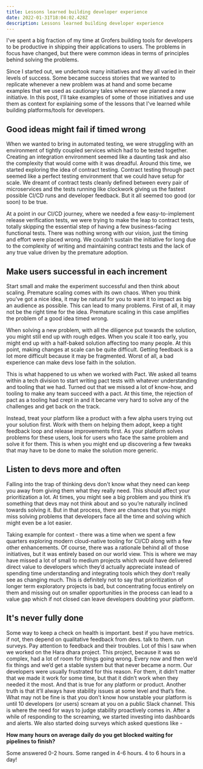 ```yaml
---
title: Lessons learned building developer experience
date: 2022-01-31T18:04:02.428Z
description: Lessons learned building developer experience
---
```

I've spent a big fraction of my time at Grofers building tools for developers to be productive in shipping their applications to users. The problems in focus have changed, but there were common ideas in terms of principles behind solving the problems.

Since I started out, we undertook many initiatives and they all varied in their levels of success. Some became success stories that we wanted to replicate whenever a new problem was at hand and some became examples that we used as cautionary tales whenever we planned a new initiative. In this post, I'll take examples of some of those initiatives and use them as context for explaining some of the lessons that I've learned while building platforms/tools for developers.



## Good ideas might fail if timed wrong

When we wanted to bring in automated testing, we were struggling with an environment of tightly coupled services which had to be tested together. Creating an integration environment seemed like a daunting task and also the complexity that would come with it was dreadful. Around this time, we started exploring the idea of contract testing. Contract testing through pact seemed like a perfect testing environment that we could have setup for scale. We dreamt of contract tests cleanly defined between every pair of microservices and the tests running like clockwork giving us the fastest possible CI/CD runs and developer feedback. But it all seemed too good (or soon) to be true.

At a point in our CI/CD journey, where we needed a few easy-to-implement release verification tests, we were trying to make the leap to contract tests, totally skipping the essential step of having a few business-facing functional tests. There was nothing wrong with our vision, just the timing and effort were placed wrong. We couldn’t sustain the initiative for long due to the complexity of writing and maintaining contract tests and the lack of any true value driven by the premature adoption.

## Make users successful in each increment

Start small and make the experiment successful and then think about scaling. Premature scaling comes with its own chaos. When you think you’ve got a nice idea, it may be natural for you to want it to impact as big an audience as possible. This can lead to many problems. First of all, it may not be the right time for the idea. Premature scaling in this case amplifies the problem of a good idea timed wrong.

When solving a new problem, with all the diligence put towards the solution, you might still end up with rough edges. When you scale it too early, you might end up with a half-baked solution affecting too many people. At this point, making changes at scale can be quite difficult. Getting feedback is a lot more difficult because it may be fragmented. Worst of all, a bad experience can make devs lose faith in the solution.

This is what happened to us when we worked with Pact. We asked all teams within a tech division to start writing pact tests with whatever understanding and tooling that we had. Turned out that we missed a lot of know-how, and tooling to make any team succeed with a pact. At this time, the rejection of pact as a tooling had crept in and it became very hard to solve any of the challenges and get back on the track.

Instead, treat your platform like a product with a few alpha users trying out your solution first. Work with them on helping them adopt, keep a tight feedback loop and release improvements first. As your platform solves problems for these users, look for users who face the same problem and solve it for them. This is when you might end up discovering a few tweaks that may have to be done to make the solution more generic.

## Listen to devs more and often

Falling into the trap of thinking devs don't know what they need can keep you away from giving them what they really need. This should affect your prioritization a lot. At times, you might see a big problem and you think it’s something that devs may not think about and so you’re naturally inclined towards solving it. But in that process, there are chances that you might miss solving problems that developers face all the time and solving which might even be a lot easier.

Taking example for context - there was a time when we spent a few quarters exploring modern cloud-native tooling for CI/CD along with a few other enhancements. Of course, there was a rationale behind all of those initiatives, but it was entirely based on our world view. This is where we may have missed a lot of small to medium projects which would have delivered direct value to developers which they’d actually appreciate instead of spending time understanding and integrating tools which they don’t really see as changing much. This is definitely not to say that prioritization of longer term exploratory projects is bad, but concentrating focus entirely on them and missing out on smaller opportunities in the process can lead to a value gap which if not closed can leave developers doubting your platform.

## It's never fully done

Some way to keep a check on health is important. best if you have metrics. if not, then depend on qualitative feedback from devs. talk to them. run surveys. Pay attention to feedback and their troubles. Lot of this I saw when we worked on the Hara dhara project. This project, because it was so complex, had a lot of room for things going wrong. Every now and then we’d fix things and we’d get a stable system but that never became a norm. Our developers were usually frustrated for this reason. For them, it didn’t matter that we made it work for some time, but that it didn’t work when they needed it the most. And that is true for any platform or product. Another truth is that it’ll always have stability issues at some level and that’s fine. What may not be fine is that you don’t know how unstable your platform is until 10 developers (or users) scream at you on a public Slack channel. This is where the need for ways to judge stability proactively comes in. After a while of responding to the screaming, we started investing into dashboards and alerts. We also started doing surveys which asked questions like -

**How many hours on average daily do you get blocked waiting for pipelines to finish?**

Some answered 0-2 hours. Some ranged in 4-6 hours. 4 to 6 hours in a day!